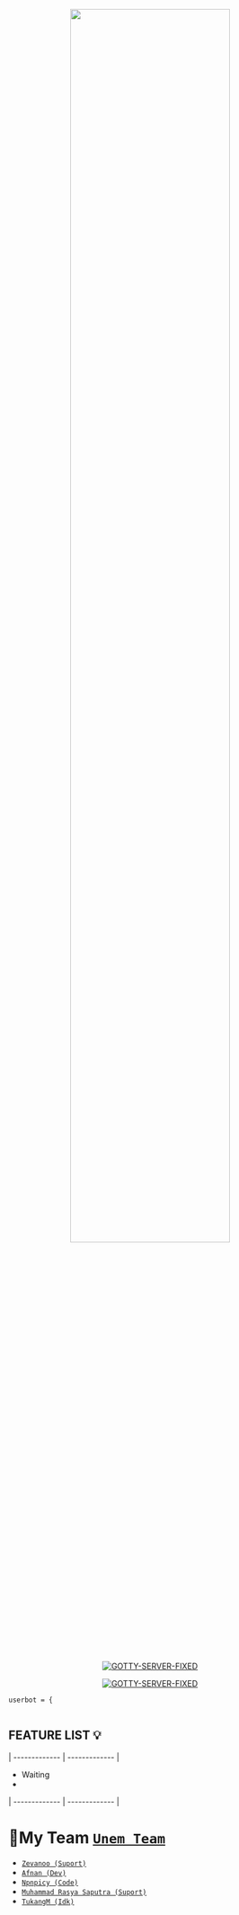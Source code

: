 <p align="center">
	<img src="https://encrypted-tbn0.gstatic.com/images?q=tbn:ANd9GcTrF6fyFoGCHmsmOXWjFxIXh-467D1nRhA4mQ&usqp=CAU" width="75%" style="margin-left: auto;margin-right: auto;display: block;">
</p>
<p align="center">
<a href="#"><img title="GOTTY-SERVER-FIXED" src="https://img.shields.io/badge/GOTTY~SERVER~FIXED-green?colorA=%23ff0000&colorB=%23017e40&style=for-the-badge"></a>
</p>
<p align="center">
<a href="https://github.com/NpnpicyAvailable"><img title="GOTTY-SERVER-FIXED" src="https://img.shields.io/badge/Author-yusupkakuu-red.svg?style=for-the-badge&logo=github"></a>
</p>
<p align="center">
</p>
</div>


```
userbot = {
 
```
## FEATURE LIST 💡
| ------------- | ------------- |
- Waiting
- 
| ------------- | ------------- |

# 👥My Team [`Unem Team`](https://s.id/yusupkakuu)
* [`Zevanoo (Suport)`](https://github.com/zevanoo)
* [`Afnan (Dev)`](https://github.com/afnan007a)
* [`Npnpicy (Code)`](https://github.com/NpnpicyAvailable)
* [`Muhammad Rasya Saputra (Suport)`](https://github.com/mrsyasptr)
* [`TukangM (Idk)`](https://github.com/TukangM)
